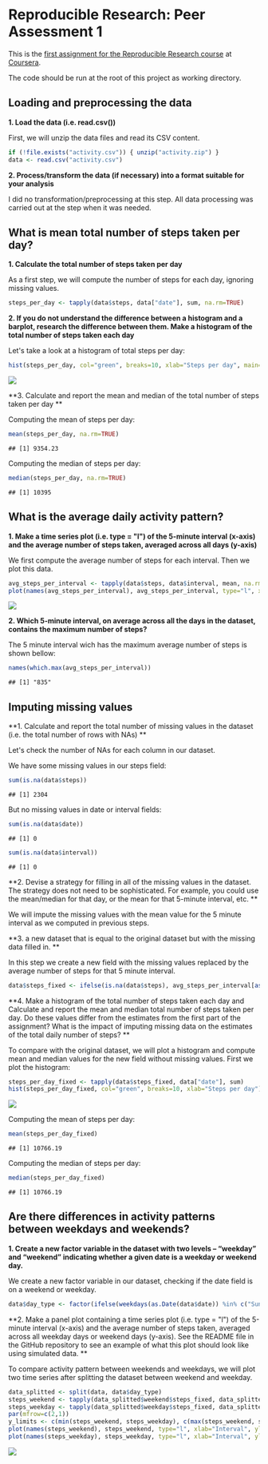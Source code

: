 # Reproducible Research: Peer Assessment 1



This is the [first assignment for the Reproducible Research course](https://www.coursera.org/learn/reproducible-research/peer/gYyPt/course-project-1) at [Coursera](https://www.coursera.org).

The code should be run at the root of this project as working directory. 

## Loading and preprocessing the data

**1. Load the data (i.e. read.csv())**

First, we will unzip the data files and read its CSV content.


```r
if (!file.exists("activity.csv")) { unzip("activity.zip") }
data <- read.csv("activity.csv")
```

**2. Process/transform the data (if necessary) into a format suitable for your analysis**

I did no transformation/preprocessing at this step. All data processing was carried out at the step when it was needed.

## What is mean total number of steps taken per day?

**1. Calculate the total number of steps taken per day**

As a first step, we will compute the number of steps for each day, ignoring missing values.


```r
steps_per_day <- tapply(data$steps, data["date"], sum, na.rm=TRUE)
```
**2. If you do not understand the difference between a histogram and a barplot, research the difference between them. Make a histogram of the total number of steps taken each day**

Let's take a look at a histogram of total steps per day:


```r
hist(steps_per_day, col="green", breaks=10, xlab="Steps per day", main="Total number of steps per day")
```

![](figure/unnamed-chunk-3-1.png)<!-- -->

**3. Calculate and report the mean and median of the total number of steps taken per day **

Computing the mean of steps per day:


```r
mean(steps_per_day, na.rm=TRUE)
```

```
## [1] 9354.23
```

Computing the median of steps per day:


```r
median(steps_per_day, na.rm=TRUE)
```

```
## [1] 10395
```

## What is the average daily activity pattern?

**1. Make a time series plot (i.e. type = "l") of the 5-minute interval (x-axis) and the average number of steps taken, averaged across all days (y-axis)**

We first compute the average number of steps for each interval. Then we plot this data. 


```r
avg_steps_per_interval <- tapply(data$steps, data$interval, mean, na.rm=TRUE)
plot(names(avg_steps_per_interval), avg_steps_per_interval, type="l", xlab="Interval", ylab="Average steps", col="blue")
```

![](figure/unnamed-chunk-6-1.png)<!-- -->

**2. Which 5-minute interval, on average across all the days in the dataset, contains the maximum number of steps?**

The 5 minute interval wich has the maximum average number of steps is shown bellow:


```r
names(which.max(avg_steps_per_interval))
```

```
## [1] "835"
```

## Imputing missing values

**1. Calculate and report the total number of missing values in the dataset (i.e. the total number of rows with NAs) **

Let's check the number of NAs for each column in our dataset.

We have some missing values in our steps field:


```r
sum(is.na(data$steps))
```

```
## [1] 2304
```

But no missing values in date or interval fields:


```r
sum(is.na(data$date))
```

```
## [1] 0
```


```r
sum(is.na(data$interval))
```

```
## [1] 0
```

**2. Devise a strategy for filling in all of the missing values in the dataset. The strategy does not need to be sophisticated. For example, you could use the mean/median for that day, or the mean for that 5-minute interval, etc. **

We will impute the missing values with the mean value for the 5 minute interval as we computed in previous steps.

**3.  a new dataset that is equal to the original dataset but with the missing data filled in. **

In this step we create a new field with the missing values replaced by the average number of steps for that 5 minute interval.


```r
data$steps_fixed <- ifelse(is.na(data$steps), avg_steps_per_interval[as.character(data$interval)], data$steps)
```

**4. Make a histogram of the total number of steps taken each day and Calculate and report the mean and median total number of steps taken per day. Do these values differ from the estimates from the first part of the assignment? What is the impact of imputing missing data on the estimates of the total daily number of steps? **

To compare with the original dataset, we will plot a histogram and compute mean and median values for the new field without missing values. First we plot the histogram:


```r
steps_per_day_fixed <- tapply(data$steps_fixed, data["date"], sum)
hist(steps_per_day_fixed, col="green", breaks=10, xlab="Steps per day")
```

![](figure/unnamed-chunk-12-1.png)<!-- -->

Computing the mean of steps per day:


```r
mean(steps_per_day_fixed)
```

```
## [1] 10766.19
```

Computing the median of steps per day:


```r
median(steps_per_day_fixed)
```

```
## [1] 10766.19
```

## Are there differences in activity patterns between weekdays and weekends?

**1. Create a new factor variable in the dataset with two levels – “weekday” and “weekend” indicating whether a given date is a weekday or weekend day.** 

We create a new factor variable in our dataset, checking if the date field is on a weekend or weekday.


```r
data$day_type <- factor(ifelse(weekdays(as.Date(data$date)) %in% c("Sunday", "Saturday"), "weekend", "weekday"))
```

**2. Make a panel plot containing a time series plot (i.e. type = "l") of the 5-minute interval (x-axis) and the average number of steps taken, averaged across all weekday days or weekend days (y-axis). See the README file in the GitHub repository to see an example of what this plot should look like using simulated data. **

To compare activity pattern between weekends and weekdays, we will plot two time series after splitting the dataset between weekend and weekday.


```r
data_splitted <- split(data, data$day_type)
steps_weekend <- tapply(data_splitted$weekend$steps_fixed, data_splitted$weekend$interval, mean)
steps_weekday <- tapply(data_splitted$weekday$steps_fixed, data_splitted$weekday$interval, mean)
par(mfrow=c(2,1))
y_limits <- c(min(steps_weekend, steps_weekday), c(max(steps_weekend, steps_weekday)))
plot(names(steps_weekend), steps_weekend, type="l", xlab="Interval", ylab="Average steps", col="blue", main="weekend", ylim=y_limits)
plot(names(steps_weekday), steps_weekday, type="l", xlab="Interval", ylab="Average steps", col="blue", main="weekday", ylim=y_limits)
```

![](figure/unnamed-chunk-16-1.png)<!-- -->
